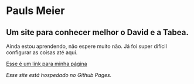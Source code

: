 # Pauls Meier
## Um site para conhecer melhor o David e a Tabea. 

Ainda estou aprendendo, não espere muito não. Já foi super difícil configurar as coisas até aqui. 

[Esse é um link para minha página](david)

_Esse site está hospedado no Github Pages._
